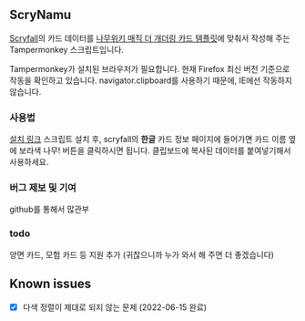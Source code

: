 ## ScryNamu
[Scryfall](https://scryfall.com)의 카드 데이터를 [나무위키 매직 더 개더링 카드 템플릿](https://namu.wiki/w/%ED%85%9C%ED%94%8C%EB%A6%BF:%EB%A7%A4%EC%A7%81%20%EB%8D%94%20%EA%B0%9C%EB%8D%94%EB%A7%81/%EC%B9%B4%EB%93%9C)에 맞춰서 작성해 주는 Tampermonkey 스크립트입니다.

Tampermonkey가 설치된 브라우저가 필요합니다. 
현재 Firefox 최신 버전 기준으로 작동을 확인하고 있습니다. navigator.clipboard를 사용하기 때문에, IE에선 작동하지 않습니다.

### 사용법
[설치 링크](https://github.com/suyasuyazzang/jsMtgTools/raw/main/scrynamu.user.js)
스크립트 설치 후, scryfall의 **한글** 카드 정보 페이지에 들어가면 카드 이름 옆에 보라색 나무! 버튼을 클릭하시면 됩니다.
클립보드에 복사된 데이터를 붙여넣기해서 사용하세요.

### 버그 제보 및 기여
github를 통해서 많관부

### todo
양면 카드, 모험 카드 등 지원 추가 (귀찮으니까 누가 와서 해 주면 더 좋겠습니다)

## Known issues
- [x] 다색 정렬이 제대로 되지 않는 문제 (2022-06-15 완료)

